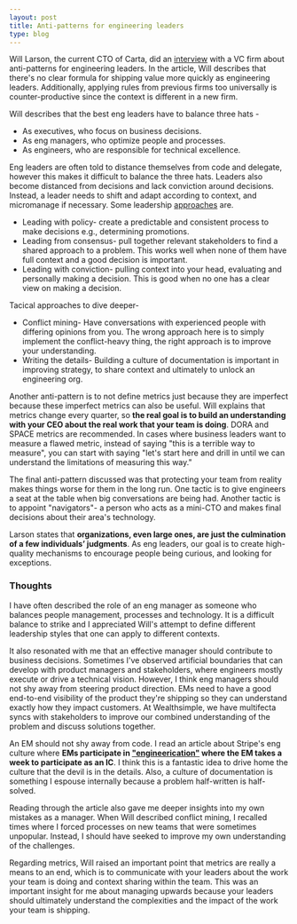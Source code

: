 ```yaml
---
layout: post
title: Anti-patterns for engineering leaders
type: blog
---
```


Will Larson, the current CTO of Carta, did an [interview](https://review.firstround.com/unexpected-anti-patterns-for-engineering-leaders-lessons-from-stripe-uber-carta/) with a VC firm about anti-patterns for engineering leaders. In the article, Will describes that there's no clear formula for shipping value more quickly as engineering leaders. Additionally, applying rules from previous firms too universally is counter-productive since the context is different in a new firm.

Will describes that the best eng leaders have to balance three hats -
 * As executives, who focus on business decisions.
 * As eng managers, who optimize people and processes.
 * As engineers, who are responsible for technical excellence.

Eng leaders are often told to distance themselves from code and delegate, however this makes it difficult to balance the three hats. Leaders also become distanced from decisions and lack conviction around decisions. Instead, a leader needs to shift and adapt according to context, and micromanage if necessary. Some leadership [approaches](https://lethain.com/developing-leadership-styles/?ref=review.firstround.com) are.
 * Leading with policy- create a predictable and consistent process to make decisions e.g., determining promotions.
 * Leading from consensus- pull together relevant stakeholders to find a shared approach to a problem. This works well when none of them have full context and a good decision is important.
 * Leading with conviction- pulling context into your head, evaluating and personally making a decision. This is good when no one has a clear view on making a decision.

Tacical approaches to dive deeper-
 * Conflict mining- Have conversations with experienced people with differing opinions from you. The wrong approach here is to simply implement the conflict-heavy thing, the right approach is to improve your understanding.
 * Writing the details- Building a culture of documentation is important in improving strategy, to share context and ultimately to unlock an engineering org.

Another anti-pattern is to not define metrics just because they are imperfect because these imperfect metrics can also be useful. Will explains that metrics change every quarter, so **the real goal is to build an understanding with your CEO about the real work that your team is doing**. DORA and SPACE metrics are recommended. In cases where business leaders want to measure a flawed metric, instead of saying "this is a terrible way to measure", you can start with saying "let's start here and drill in until we can understand the limitations of measuring this way."

The final anti-pattern discussed was that protecting your team from reality makes things worse for them in the long run. One tactic is to give engineers a seat at the table when big conversations are being had. Another tactic is to appoint "navigators"- a person who acts as a mini-CTO and makes final decisions about their area's technology. 

Larson states that **organizations, even large ones, are just the culmination of a few individuals’ judgments**. As eng leaders, our goal is to create high-quality mechanisms to encourage people being curious, and looking for exceptions.

### Thoughts
I have often described the role of an eng manager as someone who balances people management, processes and technology. It is a difficult balance to strike and I appreciated Will's attempt to define different leadership styles that one can apply to different contexts.

It also resonated with me that an effective manager should contribute to business decisions. Sometimes I've observed artificial boundaries that can develop with product managers and stakeholders, where engineers mostly execute or drive a technical vision. However, I think eng managers should not shy away from steering product direction. EMs need to have a good end-to-end visibility of the product they're shipping so they can understand exactly how they impact customers. At Wealthsimple, we have multifecta syncs with stakeholders to improve our combined understanding of the problem and discuss solutions together.

An EM should not shy away from code. I read an article about Stripe's eng culture where **EMs participate in ["engineerication"](https://newsletter.pragmaticengineer.com/p/stripe-part-2) where the EM takes a week to participate as an IC**. I think this is a fantastic idea to drive home the culture that the devil is in the details. Also, a culture of documentation is something I espouse internally because a problem half-written is half-solved.

Reading through the article also gave me deeper insights into my own mistakes as a manager. When Will described conflict mining, I recalled times where I forced processes on new teams that were sometimes unpopular. Instead, I should have seeked to improve my own understanding of the challenges.

Regarding metrics, Will raised an important point that metrics are really a means to an end, which is to communicate with your leaders about the work your team is doing and context sharing within the team. This was an important insight for me about managing upwards because your leaders should ultimately understand the complexities and the impact of the work your team is shipping.